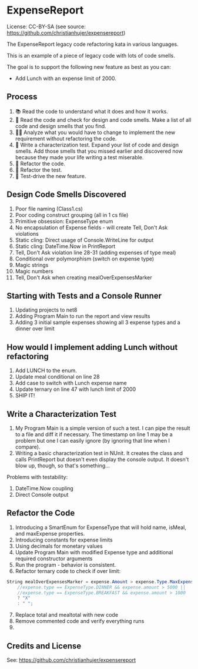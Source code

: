 # ExpenseReport

License: CC-BY-SA (see source: https://github.com/christianhujer/expensereport)

The ExpenseReport legacy code refactoring kata in various languages.

This is an example of a piece of legacy code with lots of code smells.

The goal is to support the following new feature as best as you can:
* Add Lunch with an expense limit of 2000.

## Process

1. 📚 Read the code to understand what it does and how it works.
2. 🦨 Read the code and check for design and code smells. Make a list of all code and design smells that you find.
3. 🧑‍🔬 Analyze what you would have to change to implement the new requirement without refactoring the code.
4. 🧪 Write a characterization test. Expand your list of code and design smells. Add those smells that you missed earlier and discovered now because they made your life writing a test miserable.
5. 🔧 Refactor the code.
6. 🔧 Refactor the test.
7. 👼 Test-drive the new feature.

## Design Code Smells Discovered

1. Poor file naming (Class1.cs)
2. Poor coding construct grouping (all in 1 cs file)
3. Primitive obsession: ExpenseType enum
4. No encapsulation of Expense fields - will create Tell, Don't Ask violations
5. Static cling: Direct usage of Console.WriteLine for output
6. Static cling: DateTime.Now in PrintReport
7. Tell, Don't Ask violation line 28-31 (adding expenses of type meal)
8. Conditional over polymorphism (switch on expense type)
9. Magic strings
10. Magic numbers
11. Tell, Don't Ask when creating mealOverExpensesMarker

## Starting with Tests and a Console Runner

1. Updating projects to net8
2. Adding Program Main to run the report and view results
3. Adding 3 initial sample expenses showing all 3 expense types and a dinner over limit

## How would I implement adding Lunch without refactoring

1. Add LUNCH to the enum.
2. Update meal conditional on line 28
3. Add case to switch with Lunch expense name
4. Update ternary on line 47 with lunch limit of 2000
5. SHIP IT!

## Write a Characterization Test

1. My Program Main is a simple version of such a test. I can pipe the result to a file and diff it if necessary. The timestamp on line 1 may be a problem but one I can easily ignore (by ignoring that line when I compare).
2. Writing a basic characterization test in NUnit. It creates the class and calls PrintReport but doesn't even display the console output. It doesn't blow up, though, so that's something...

Problems with testability:

1. DateTime.Now coupling
2. Direct Console output

## Refactor the Code

1. Introducing a SmartEnum for ExpenseType that will hold name, isMeal, and maxExpense properties.
2. Introducing constants for expense limits
3. Using decimals for monetary values
4. Update Program Main with modified Expense type and additional required constructor arguments
5. Run the program - behavior is consistent.
6. Refactor ternary code to check if over limit:

```csharp
String mealOverExpensesMarker = expense.Amount > expense.Type.MaxExpense
    //expense.type == ExpenseType.DINNER && expense.amount > 5000 ||
    //expense.type == ExpenseType.BREAKFAST && expense.amount > 1000
    ? "X"
    : " ";
```

7. Replace total and mealtotal with new code
8. Remove commented code and verify everything runs
9. 

## Credits and License

See: https://github.com/christianhujer/expensereport
